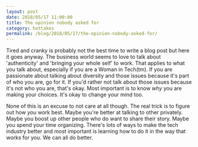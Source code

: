 ```yaml
---
layout: post
date: 2018/05/17 11:00:00
title: The opinion nobody asked for
category: hottakes
permalink: /blog/2018/05/17/the-opinion-nobody-asked-for/
---
```

Tired and cranky is probably not the best time to write a blog post but here
it goes anyway. The business world seems to love to talk about 'authenticity'
and 'bringing your whole self' to work. That applies to what you talk about,
especially if you are a Woman in Tech(tm). If you are passionate about talking
about diversity and those issues because it's part of who you are, go for it.
If you'd rather not talk about those issues because it's not who you are,
that's okay. Most important is to know _why_ you are making your choices. It's
okay to change your mind too.

None of this is an excuse to not care at all though. The real trick is to
figure out how _you_ work best. Maybe you're better at talking to other
privately. Maybe you boost up other people who do want to share their story.
Maybe you spend your time organizing. There's lots of ways to make the tech
industry better and most important is learning how to do it in the way that
works for you. We can all do better.
